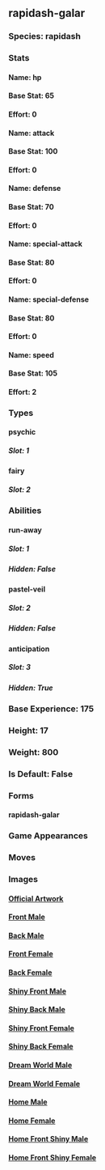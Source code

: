 ## rapidash-galar
### Species: rapidash
### Stats
#### Name: hp
#### Base Stat: 65
#### Effort: 0
#### Name: attack
#### Base Stat: 100
#### Effort: 0
#### Name: defense
#### Base Stat: 70
#### Effort: 0
#### Name: special-attack
#### Base Stat: 80
#### Effort: 0
#### Name: special-defense
#### Base Stat: 80
#### Effort: 0
#### Name: speed
#### Base Stat: 105
#### Effort: 2
### Types
#### psychic
##### Slot: 1
#### fairy
##### Slot: 2
### Abilities
#### run-away
##### Slot: 1
##### Hidden: False
#### pastel-veil
##### Slot: 2
##### Hidden: False
#### anticipation
##### Slot: 3
##### Hidden: True
### Base Experience: 175
### Height: 17
### Weight: 800
### Is Default: False
### Forms
#### rapidash-galar
### Game Appearances
### Moves
### Images
#### [Official Artwork](https://raw.githubusercontent.com/PokeAPI/sprites/master/sprites/pokemon/other/official-artwork/10160.png)
#### [Front Male](https://raw.githubusercontent.com/PokeAPI/sprites/master/sprites/pokemon/10160.png)
#### [Back Male](https://raw.githubusercontent.com/PokeAPI/sprites/master/sprites/pokemon/back/10160.png)
#### [Front Female](None)
#### [Back Female](None)
#### [Shiny Front Male](https://raw.githubusercontent.com/PokeAPI/sprites/master/sprites/pokemon/shiny/10160.png)
#### [Shiny Back Male](https://raw.githubusercontent.com/PokeAPI/sprites/master/sprites/pokemon/back/10160.png)
#### [Shiny Front Female](None)
#### [Shiny Back Female](None)
#### [Dream World Male](None)
#### [Dream World Female](None)
#### [Home Male](https://raw.githubusercontent.com/PokeAPI/sprites/master/sprites/pokemon/other/home/10160.png)
#### [Home Female](None)
#### [Home Front Shiny Male](https://raw.githubusercontent.com/PokeAPI/sprites/master/sprites/pokemon/other/home/shiny/10160.png)
#### [Home Front Shiny Female](None)